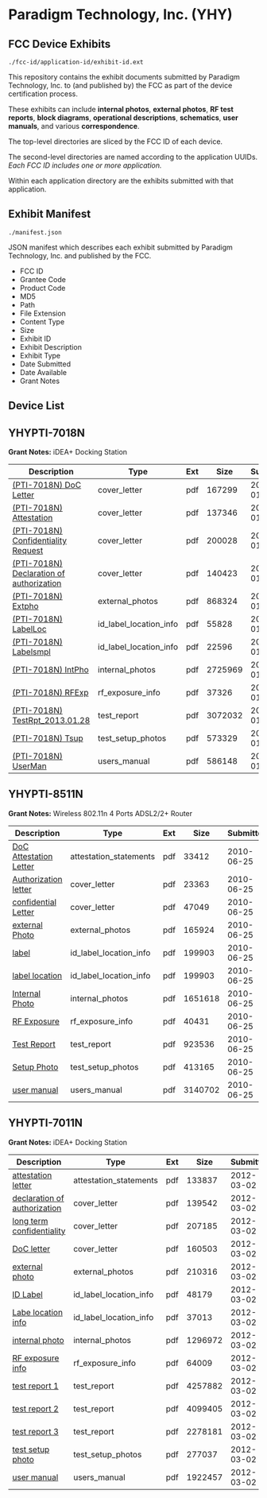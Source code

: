 # Paradigm Technology, Inc. (YHY)
## FCC Device Exhibits

```
./fcc-id/application-id/exhibit-id.ext
```

This repository contains the exhibit documents submitted by Paradigm Technology, Inc. to (and published by) the FCC as part of the device certification process.

These exhibits can include **internal photos**, **external photos**, **RF test reports**, **block diagrams**, **operational descriptions**, **schematics**, **user manuals**, and various **correspondence**.

The top-level directories are sliced by the FCC ID of each device.

The second-level directories are named according to the application UUIDs. *Each FCC ID includes one or more application.*

Within each application directory are the exhibits submitted with that application. 

## Exhibit Manifest

```
./manifest.json
```

JSON manifest which describes each exhibit submitted by Paradigm Technology, Inc. and published by the FCC.

- FCC ID
- Grantee Code
- Product Code
- MD5
- Path
- File Extension
- Content Type
- Size
- Exhibit ID
- Exhibit Description
- Exhibit Type
- Date Submitted
- Date Available
- Grant Notes

## Device List
## YHYPTI-7018N
**Grant Notes:** iDEA+ Docking Station

| Description | Type | Ext | Size | Submitted | Available |
| ----------- | ---- | --- | ---- | --------- | --------- |
| [(PTI-7018N) DoC Letter](YHYPTI-7018N/fc447323a757548912f936fe88071ccc/1888999.pdf) | cover_letter | pdf | 167299 | 2013-01-29 | 2013-01-29 |
| [(PTI-7018N) Attestation](YHYPTI-7018N/fc447323a757548912f936fe88071ccc/1889000.pdf) | cover_letter | pdf | 137346 | 2013-01-29 | 2013-01-29 |
| [(PTI-7018N) Confidentiality Request](YHYPTI-7018N/fc447323a757548912f936fe88071ccc/1889001.pdf) | cover_letter | pdf | 200028 | 2013-01-29 | 2013-01-29 |
| [(PTI-7018N) Declaration of authorization](YHYPTI-7018N/fc447323a757548912f936fe88071ccc/1889002.pdf) | cover_letter | pdf | 140423 | 2013-01-29 | 2013-01-29 |
| [(PTI-7018N) Extpho](YHYPTI-7018N/fc447323a757548912f936fe88071ccc/1889003.pdf) | external_photos | pdf | 868324 | 2013-01-29 | 2013-01-29 |
| [(PTI-7018N) LabelLoc](YHYPTI-7018N/fc447323a757548912f936fe88071ccc/1889005.pdf) | id_label_location_info | pdf | 55828 | 2013-01-29 | 2013-01-29 |
| [(PTI-7018N) Labelsmpl](YHYPTI-7018N/fc447323a757548912f936fe88071ccc/1889006.pdf) | id_label_location_info | pdf | 22596 | 2013-01-29 | 2013-01-29 |
| [(PTI-7018N) IntPho](YHYPTI-7018N/fc447323a757548912f936fe88071ccc/1889004.pdf) | internal_photos | pdf | 2725969 | 2013-01-29 | 2013-01-29 |
| [(PTI-7018N) RFExp](YHYPTI-7018N/fc447323a757548912f936fe88071ccc/1889007.pdf) | rf_exposure_info | pdf | 37326 | 2013-01-29 | 2013-01-29 |
| [(PTI-7018N) TestRpt_2013.01.28](YHYPTI-7018N/fc447323a757548912f936fe88071ccc/1889008.pdf) | test_report | pdf | 3072032 | 2013-01-29 | 2013-01-29 |
| [(PTI-7018N) Tsup](YHYPTI-7018N/fc447323a757548912f936fe88071ccc/1889009.pdf) | test_setup_photos | pdf | 573329 | 2013-01-29 | 2013-01-29 |
| [(PTI-7018N) UserMan](YHYPTI-7018N/fc447323a757548912f936fe88071ccc/1889010.pdf) | users_manual | pdf | 586148 | 2013-01-29 | 2013-01-29 |
## YHYPTI-8511N
**Grant Notes:** Wireless 802.11n 4 Ports ADSL2/2+ Router

| Description | Type | Ext | Size | Submitted | Available |
| ----------- | ---- | --- | ---- | --------- | --------- |
| [DoC Attestation Letter](YHYPTI-8511N/7aac0d1beb0d7b78e601263923b2caea/1302169.pdf) | attestation_statements | pdf | 33412 | 2010-06-25 | 2010-06-25 |
| [Authorization letter](YHYPTI-8511N/7aac0d1beb0d7b78e601263923b2caea/1302167.pdf) | cover_letter | pdf | 23363 | 2010-06-25 | 2010-06-25 |
| [confidential Letter](YHYPTI-8511N/7aac0d1beb0d7b78e601263923b2caea/1302168.pdf) | cover_letter | pdf | 47049 | 2010-06-25 | 2010-06-25 |
| [external Photo](YHYPTI-8511N/7aac0d1beb0d7b78e601263923b2caea/1302173.pdf) | external_photos | pdf | 165924 | 2010-06-25 | 2010-06-25 |
| [label](YHYPTI-8511N/7aac0d1beb0d7b78e601263923b2caea/1302174.pdf) | id_label_location_info | pdf | 199903 | 2010-06-25 | 2010-06-25 |
| [label location](YHYPTI-8511N/7aac0d1beb0d7b78e601263923b2caea/1302175.pdf) | id_label_location_info | pdf | 199903 | 2010-06-25 | 2010-06-25 |
| [Internal Photo](YHYPTI-8511N/7aac0d1beb0d7b78e601263923b2caea/1302176.pdf) | internal_photos | pdf | 1651618 | 2010-06-25 | 2010-06-25 |
| [RF Exposure](YHYPTI-8511N/7aac0d1beb0d7b78e601263923b2caea/1302177.pdf) | rf_exposure_info | pdf | 40431 | 2010-06-25 | 2010-06-25 |
| [Test Report](YHYPTI-8511N/7aac0d1beb0d7b78e601263923b2caea/1302178.pdf) | test_report | pdf | 923536 | 2010-06-25 | 2010-06-25 |
| [Setup Photo](YHYPTI-8511N/7aac0d1beb0d7b78e601263923b2caea/1302179.pdf) | test_setup_photos | pdf | 413165 | 2010-06-25 | 2010-06-25 |
| [user manual](YHYPTI-8511N/7aac0d1beb0d7b78e601263923b2caea/1302180.pdf) | users_manual | pdf | 3140702 | 2010-06-25 | 2010-06-25 |
## YHYPTI-7011N
**Grant Notes:** iDEA+ Docking Station

| Description | Type | Ext | Size | Submitted | Available |
| ----------- | ---- | --- | ---- | --------- | --------- |
| [attestation letter](YHYPTI-7011N/e3234a0dae458c9ef9866c4582543f73/1647283.pdf) | attestation_statements | pdf | 133837 | 2012-03-02 | 2012-03-05 |
| [declaration of authorization](YHYPTI-7011N/e3234a0dae458c9ef9866c4582543f73/1647281.pdf) | cover_letter | pdf | 139542 | 2012-03-02 | 2012-03-05 |
| [long term confidentiality](YHYPTI-7011N/e3234a0dae458c9ef9866c4582543f73/1647282.pdf) | cover_letter | pdf | 207185 | 2012-03-02 | 2012-03-05 |
| [DoC letter](YHYPTI-7011N/e3234a0dae458c9ef9866c4582543f73/1647350.pdf) | cover_letter | pdf | 160503 | 2012-03-02 | 2012-03-05 |
| [external photo](YHYPTI-7011N/e3234a0dae458c9ef9866c4582543f73/1647274.pdf) | external_photos | pdf | 210316 | 2012-03-02 | 2012-03-05 |
| [ID Label](YHYPTI-7011N/e3234a0dae458c9ef9866c4582543f73/1647278.pdf) | id_label_location_info | pdf | 48179 | 2012-03-02 | 2012-03-05 |
| [Labe location info](YHYPTI-7011N/e3234a0dae458c9ef9866c4582543f73/1647279.pdf) | id_label_location_info | pdf | 37013 | 2012-03-02 | 2012-03-05 |
| [internal photo](YHYPTI-7011N/e3234a0dae458c9ef9866c4582543f73/1647275.pdf) | internal_photos | pdf | 1296972 | 2012-03-02 | 2012-03-05 |
| [RF exposure info](YHYPTI-7011N/e3234a0dae458c9ef9866c4582543f73/1647280.pdf) | rf_exposure_info | pdf | 64009 | 2012-03-02 | 2012-03-05 |
| [test report 1](YHYPTI-7011N/e3234a0dae458c9ef9866c4582543f73/1647351.pdf) | test_report | pdf | 4257882 | 2012-03-02 | 2012-03-05 |
| [test report 2](YHYPTI-7011N/e3234a0dae458c9ef9866c4582543f73/1647352.pdf) | test_report | pdf | 4099405 | 2012-03-02 | 2012-03-05 |
| [test report 3](YHYPTI-7011N/e3234a0dae458c9ef9866c4582543f73/1647353.pdf) | test_report | pdf | 2278181 | 2012-03-02 | 2012-03-05 |
| [test setup photo](YHYPTI-7011N/e3234a0dae458c9ef9866c4582543f73/1647276.pdf) | test_setup_photos | pdf | 277037 | 2012-03-02 | 2012-03-05 |
| [user manual](YHYPTI-7011N/e3234a0dae458c9ef9866c4582543f73/1647277.pdf) | users_manual | pdf | 1922457 | 2012-03-02 | 2012-03-05 |
